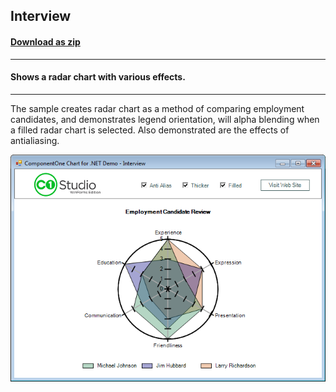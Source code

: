 ## Interview
#### [Download as zip](https://grapecity.github.io/DownGit/#/home?url=https://github.com/GrapeCity/ComponentOne-WinForms-Samples/tree/master/NetFramework\Charts\CS\Interview)
____
#### Shows a radar chart with various effects.
____
The sample creates radar chart as a method of comparing employment candidates, and demonstrates legend orientation, will alpha blending when a filled radar chart is selected.
Also demonstrated are the effects of antialiasing.

![screenshot](screenshot.PNG)
